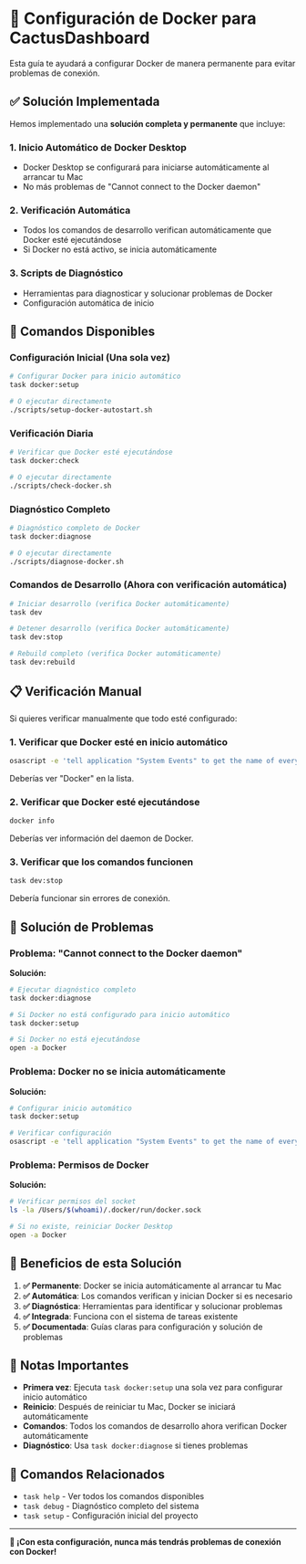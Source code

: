 # 🐳 Configuración de Docker para CactusDashboard

Esta guía te ayudará a configurar Docker de manera permanente para evitar problemas de conexión.

## ✅ Solución Implementada

Hemos implementado una **solución completa y permanente** que incluye:

### 1. **Inicio Automático de Docker Desktop**
- Docker Desktop se configurará para iniciarse automáticamente al arrancar tu Mac
- No más problemas de "Cannot connect to the Docker daemon"

### 2. **Verificación Automática**
- Todos los comandos de desarrollo verifican automáticamente que Docker esté ejecutándose
- Si Docker no está activo, se inicia automáticamente

### 3. **Scripts de Diagnóstico**
- Herramientas para diagnosticar y solucionar problemas de Docker
- Configuración automática de inicio

## 🚀 Comandos Disponibles

### Configuración Inicial (Una sola vez)
```bash
# Configurar Docker para inicio automático
task docker:setup

# O ejecutar directamente
./scripts/setup-docker-autostart.sh
```

### Verificación Diaria
```bash
# Verificar que Docker esté ejecutándose
task docker:check

# O ejecutar directamente
./scripts/check-docker.sh
```

### Diagnóstico Completo
```bash
# Diagnóstico completo de Docker
task docker:diagnose

# O ejecutar directamente
./scripts/diagnose-docker.sh
```

### Comandos de Desarrollo (Ahora con verificación automática)
```bash
# Iniciar desarrollo (verifica Docker automáticamente)
task dev

# Detener desarrollo (verifica Docker automáticamente)
task dev:stop

# Rebuild completo (verifica Docker automáticamente)
task dev:rebuild
```

## 📋 Verificación Manual

Si quieres verificar manualmente que todo esté configurado:

### 1. Verificar que Docker esté en inicio automático
```bash
osascript -e 'tell application "System Events" to get the name of every login item'
```
Deberías ver "Docker" en la lista.

### 2. Verificar que Docker esté ejecutándose
```bash
docker info
```
Deberías ver información del daemon de Docker.

### 3. Verificar que los comandos funcionen
```bash
task dev:stop
```
Debería funcionar sin errores de conexión.

## 🔧 Solución de Problemas

### Problema: "Cannot connect to the Docker daemon"
**Solución:**
```bash
# Ejecutar diagnóstico completo
task docker:diagnose

# Si Docker no está configurado para inicio automático
task docker:setup

# Si Docker no está ejecutándose
open -a Docker
```

### Problema: Docker no se inicia automáticamente
**Solución:**
```bash
# Configurar inicio automático
task docker:setup

# Verificar configuración
osascript -e 'tell application "System Events" to get the name of every login item'
```

### Problema: Permisos de Docker
**Solución:**
```bash
# Verificar permisos del socket
ls -la /Users/$(whoami)/.docker/run/docker.sock

# Si no existe, reiniciar Docker Desktop
open -a Docker
```

## 🎯 Beneficios de esta Solución

1. **✅ Permanente**: Docker se inicia automáticamente al arrancar tu Mac
2. **✅ Automática**: Los comandos verifican y inician Docker si es necesario
3. **✅ Diagnóstica**: Herramientas para identificar y solucionar problemas
4. **✅ Integrada**: Funciona con el sistema de tareas existente
5. **✅ Documentada**: Guías claras para configuración y solución de problemas

## 📝 Notas Importantes

- **Primera vez**: Ejecuta `task docker:setup` una sola vez para configurar inicio automático
- **Reinicio**: Después de reiniciar tu Mac, Docker se iniciará automáticamente
- **Comandos**: Todos los comandos de desarrollo ahora verifican Docker automáticamente
- **Diagnóstico**: Usa `task docker:diagnose` si tienes problemas

## 🔗 Comandos Relacionados

- `task help` - Ver todos los comandos disponibles
- `task debug` - Diagnóstico completo del sistema
- `task setup` - Configuración inicial del proyecto

---

**🎉 ¡Con esta configuración, nunca más tendrás problemas de conexión con Docker!** 
